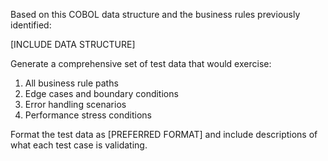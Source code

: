 Based on this COBOL data structure and the business rules previously identified:

[INCLUDE DATA STRUCTURE]

Generate a comprehensive set of test data that would exercise:
1. All business rule paths
2. Edge cases and boundary conditions
3. Error handling scenarios
4. Performance stress conditions

Format the test data as [PREFERRED FORMAT] and include descriptions of what each test case is validating.